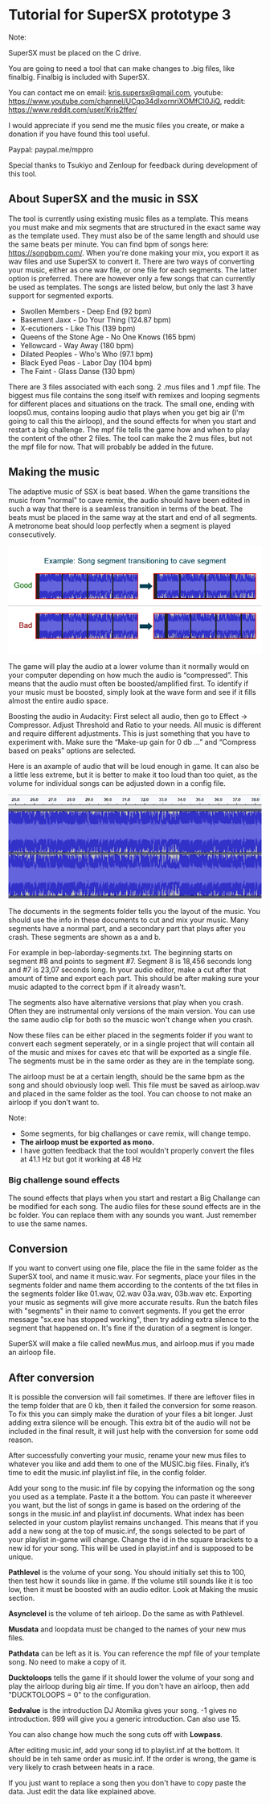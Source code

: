 # Tutorial for SuperSX prototype 3

Note: 

SuperSX must be placed on the C drive. 

You are going to need a tool that can make changes to .big files, like finalbig. Finalbig is included with SuperSX.

You can contact me on email: kris.supersx@gmail.com, youtube: https://www.youtube.com/channel/UCqo34dlxornriXOMfCI0JiQ, reddit: https://www.reddit.com/user/Kris2ffer/

I would appreciate if you send me the music files you create, or make a donation if you have found this tool useful.

Paypal: paypal.me/mppro

Special thanks to Tsukiyo and Zenloup for feedback during development of this tool.

## About SuperSX and the music in SSX
The tool is currently using existing music files as a template. This means you must make and mix segments that are structured in the exact same way as the template used. They must also be of the same length and should use the same beats per minute. You can find bpm of songs here: https://songbpm.com/. When you're done making your mix, you export it as wav files and use SuperSX to convert it. There are two ways of converting your music, either as one wav file, or one file for each segments. The latter option is preferred. There are however only a few songs that can currently be used as templates. The songs are listed below, but only the last 3 have support for segmented exports.

* Swollen Members - Deep End (92 bpm)
* Basement Jaxx - Do Your Thing (124.87 bpm)
* X-ecutioners - Like This (139 bpm)
* Queens of the Stone Age - No One Knows (165 bpm)
* Yellowcard - Way Away (180 bpm)
* Dilated Peoples - Who's Who (97.1 bpm)
* Black Eyed Peas - Labor Day (104 bpm)
* The Faint - Glass Danse (130 bpm)

There are 3 files associated with each song. 2 .mus files and 1 .mpf file. The biggest mus file contains the song itself with remixes and looping segments for different places and situations on the track. The small one, ending with loops0.mus, contains looping audio that plays when you get big air (I'm going to call this the airloop), and the sound effects for when you start and restart a big challenge. The mpf file tells the game how and when to play the content of the other 2 files. The tool can make the 2 mus files, but not the mpf file for now. That will probably be added in the future.

## Making the music
The adaptive music of SSX is beat based. When the game transitions the music from "normal" to cave remix, the audio should have been edited in such a way that there is a seamless transition in terms of the beat. The beats must be placed in the same way at the start and end of all segments. A metronome beat should loop perfectly when a segment is played consecutively. 

![](/tut-met-bars.png)

The game will play the audio at a lower volume than it normally would on your computer depending on how much the audio is “compressed”. This means that the audio must often be boosted/amplified first. To identify if your music must be boosted, simply look at the wave form and see if it fills almost the entire audio space. 

Boosting the audio in Audacity:
First select all audio, then go to Effect -> Compressor. Adjust Threshold and Ratio to your needs. All music is different and require different adjustments. This is just something that you have to experiment with. Make sure the “Make-up gain for 0 db …” and “Compress based on peaks” options are selected.

Here is an axample of audio that will be loud enough in game. It can also be a little less extreme, but it is better to make it too loud than too quiet, as the volume for individual songs can be adjusted down in a config file.

![](/wave-example.png)

The documents in the segments folder tells you the layout of the music. You should use the info in these documents to cut and mix your music. Many segments have a normal part, and a secondary part that plays after you crash. These segments are shown as a and b. 

For example in bep-laborday-segments.txt. The beginning starts on segment #8 and points to segment #7. Segment 8 is 18,456 seconds long and #7 is 23,07 seconds long. In your audio editor, make a cut after that amount of time and export each part. This should be after making sure your music adapted to the correct bpm if it already wasn't. 

The segments also have alternative versions that play when you crash. Often they are instrumental only versions of the main version. You can use the same audio clip for both so the muscic won't change when you crash.

Now these files can be either placed in the segments folder if you want to convert each segment seperately, or in a single project that will contain all of the music and mixes for caves etc that will be exported as a single file. The segments must be in the same order as they are in the template song.

The airloop must be at a certain length, should be the same bpm as the song and should obviously loop well. This file must be saved as airloop.wav and placed in the same folder as the tool. You can choose to not make an airloop if you don’t want to.

Note: 

* Some segments, for big challanges or cave remix, will change tempo.
* **The airloop must be exported as mono.**
* I have gotten feedback that the tool wouldn't properly convert the files at 41.1 Hz but got it working at 48 Hz


### Big challenge sound effects
The sound effects that plays when you start and restart a Big Challange can be modified for each song. The audio files for these sound effects are in the bc folder. You can replace them with any sounds you want. Just remember to use the same names.

## Conversion
If you want to convert using one file, place the file in the same folder as the SuperSX tool, and name it music.wav. For segments, place your files in the segments folder and name them according to the contents of the txt files in the segments folder like 01.wav, 02.wav 03a.wav, 03b.wav etc. Exporting your music as segments will give more accurate results. Run the batch files with "segments" in their name to convert segments. If you get the error message "sx.exe has stopped working", then try adding extra silence to the segment that happened on. It's fine if the duration of a segment is longer.

SuperSX will make a file called newMus.mus, and airloop.mus if you made an airloop file.

## After conversion
It is possible the conversion will fail sometimes. If there are leftover files in the temp folder that are 0 kb, then it failed the conversion for some reason. To fix this you can simply make the duration of your files a bit longer. Just adding extra silence will be enough. This extra bit of the audio will not be included in the final result, it will just help with the conversion for some odd reason.

After successfully converting your music, rename your new mus files to whatever you like and add them to one of the MUSIC.big files. Finally, it’s time to edit the music.inf playlist.inf file, in the config folder.

Add your song to the music.inf file by copying the information og the song you used as a template. Paste it a the bottom. You can paste it whereever you want, but the list of songs in game is based on the ordering of the songs in the music.inf and playlist.inf documents. What index has been selected in your custom playlist remains unchanged. This means that if you add a new song at the top of music.inf, the songs selected to be part of your playlist in-game will change. 
Change the id in the square brackets to a new id for your song. This will be used in playist.inf and is supposed to be unique. 

**Pathlevel** is the volume of your song. You should initially set this to 100, then test how it sounds like in game. If the volume still sounds like it is too low, then it must be boosted with an audio editor. Look at Making the music section.

**Asynclevel** is the volume of teh airloop. Do the same as with Pathlevel.

**Musdata** and loopdata must be changed to the names of your new mus files. 

**Pathdata** can be left as it is. You can reference the mpf file of your template song. No need to make a copy of it.

**Ducktoloops** tells the game if it should lower the volume of your song and play the airloop during big air time. If you don't have an airloop, then add "DUCKTOLOOPS = 0" to the configuration. 

**Sedvalue** is the introduction DJ Atomika gives your song. -1 gives no introduction. 999 will give you a generic introduction. Can also use 15.

You can also change how much the song cuts off with **Lowpass**.

After editing music.inf, add your song id to playlist.inf at the bottom. It should be in teh same order as music.inf. If the order is wrong, the game is very likely to crash between heats in a race. 

If you just want to replace a song then you don't have to copy paste the data. Just edit the data like explained above.
